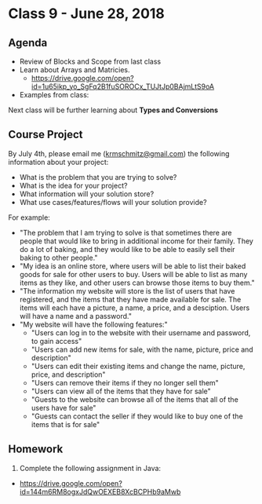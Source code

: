 # Class 9 - June 28, 2018

## Agenda

* Review of Blocks and Scope from last class
* Learn about Arrays and Matricies.
  * https://drive.google.com/open?id=1u65ikp_yo_SgFq2B1fuSOROCx_TUJtJp0BAjmLtS9oA
* Examples from class:

Next class will be further learning about **Types and Conversions**

## Course Project

By July 4th, please email me (krmschmitz@gmail.com) the following information about your project:

* What is the problem that you are trying to solve?
* What is the idea for your project?
* What information will your solution store?
* What use cases/features/flows will your solution provide?

For example:

* "The problem that I am trying to solve is that sometimes there are people that would like to bring in additional income for their family. They do a lot of baking, and they would like to be able to easily sell their baking to other people."
* "My idea is an online store, where users will be able to list their baked goods for sale for other users to buy. Users will be able to list as many items as they like, and other users can browse those items to buy them."
* "The information my website will store is the list of users that have registered, and the items that they have made available for sale. The items will each have a picture, a name, a price, and a desciption. Users will have a name and a password."
* "My website will have the following features:"
  * "Users can log in to the website with their username and password, to gain access"
  * "Users can add new items for sale, with the name, picture, price and description"
  * "Users can edit their existing items and change the name, picture, price, and description"
  * "Users can remove their items if they no longer sell them"
  * "Users can view all of the items that they have for sale"
  * "Guests to the website can browse all of the items that all of the users have for sale"
  * "Guests can contact the seller if they would like to buy one of the items that is for sale"

## Homework

1. Complete the following assignment in Java:
  * https://drive.google.com/open?id=144m6RM8ogxJdQwOEXEB8XcBCPHb9aMwb